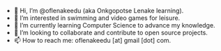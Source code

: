 - 👋 Hi, I’m @oflenakeedu (aka Onkgopotse Lenake learning).
- 👀 I’m interested in swimming and video games for leisure.
- 🌱 I’m currently learning Computer Science to advance my knowledge.
- 💞️ I’m looking to collaborate and contribute to open source projects.
- 📫 How to reach me: oflenakeedu [at] gmail [dot] com.

<!---
oflenakeedu/oflenakeedu is a ✨ special ✨ repository because its `README.md` (this file) appears on your GitHub profile.
You can click the Preview link to take a look at your changes.
--->
